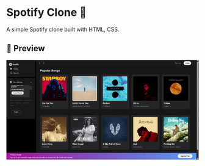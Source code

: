 # Spotify Clone 🎵

A simple Spotify clone built with HTML, CSS.

## 📸 Preview

![Demo](Spotify-Clone/ScreenRecording.gif)
